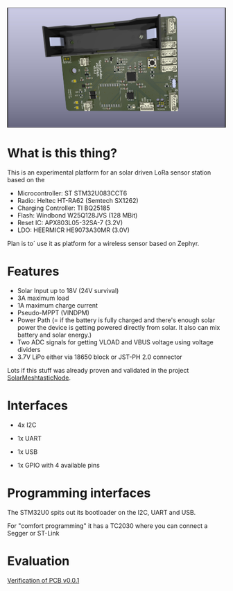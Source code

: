 ![SolarLoraBox PCB](doc/pcb_v002.jpg)

# What is this thing?

This is an experimental platform for an solar driven LoRa sensor station based on the

- Microcontroller: ST STM32U083CCT6
- Radio: Heltec HT-RA62 (Semtech SX1262)
- Charging Controller: TI BQ25185
- Flash: Windbond W25Q128JVS (128 MBit)
- Reset IC: APX803L05-32SA-7 (3.2V)
- LDO: HEERMICR HE9073A30MR (3.0V)

Plan is to´ use it as platform for a wireless sensor based on Zephyr.

# Features

 - Solar Input up to 18V (24V survival)
 - 3A maximum load
 - 1A maximum charge current
 - Pseudo-MPPT (VINDPM)
 - Power Path (= if the battery is fully charged and there's enough solar power the device is getting powered directly from solar. It also can mix battery and solar energy.)
 - Two ADC signals for getting VLOAD and  VBUS voltage using voltage dividers
 - 3.7V LiPo either via 18650 block or JST-PH 2.0 connector

Lots if this stuff was already proven and validated in the project [SolarMeshtasticNode](https://github.com/dm5tt/SolarMeshtasticNode).

# Interfaces

- 4x I2C

- 1x UART

- 1x USB

- 1x GPIO with 4 available pins

# Programming interfaces

The STM32U0 spits out its bootloader on the I2C, UART and USB.

For "comfort programming" it has a TC2030 where you can connect a Segger or ST-Link

# Evaluation

[Verification of PCB v0.0.1](EVALUATION-v001.md)
